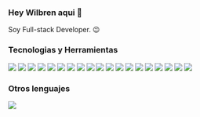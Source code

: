 ### Hey Wilbren aqui 👋
Soy Full-stack Developer. :wink:

### Tecnologias y Herramientas

<img src="https://img.shields.io/badge/.NET-5C2D91?style=flat&logo=.net&logoColor=white"> <img src="https://img.shields.io/badge/angular-%23DD0031.svg?style=flat&logo=angular&logoColor=white">
<img src="https://img.shields.io/badge/Flutter-%2302569B.svg?style=flat&logo=Flutter&logoColor=white">
<img src="https://img.shields.io/badge/jquery-%230769AD.svg?style=flat&logo=jquery&logoColor=white">
<img src="https://img.shields.io/badge/JWT-black?style=flat&logo=JSON%20web%20tokens&logoColor=white">
<img src="https://img.shields.io/badge/laravel-%23FF2D20.svg?style=flat&logo=laravel&logoColor=white">
<img src="https://img.shields.io/badge/-HTML5-E34F26?style=flat&logo=html5&logoColor=white"> 
<img src="https://img.shields.io/badge/-CSS3-1572B6?style=flat&logo=css3&logoColor=white">
<img src="https://img.shields.io/badge/-Bootstrap-563D7C?style=flat&logo=bootstrap&logoColor=white">
<img src="https://img.shields.io/badge/-JavaScript-eed718?style=flat&logo=javascript&logoColor=ffffff">
<img src="https://img.shields.io/badge/-MySQL-F29111?style=flat&logo=mysql&logoColor=FFFFFF">
<img src="https://img.shields.io/badge/-Node.js-3C873A?style=flat&logo=Node.js&logoColor=white">
<img src="https://img.shields.io/badge/-Firebase-FFA611?style=flat&logo=firebase&logoColor=FFFFFF">
<img src="http://img.shields.io/badge/-Git-F1502F?style=flat&logo=git&logoColor=FFFFFF">
<img src="http://img.shields.io/badge/-Github-000000?style=flat&logo=github&logoColor=FFFFFF">
<img src="http://img.shields.io/badge/-VS%20Code-007ACC?style=flat&logo=visual%20studio%20code&logoColor=white">
<img src="http://img.shields.io/badge/-Heroku-430098?style=flat&logo=heroku&logoColor=white">
<img src="https://img.shields.io/badge/Microsoft%20SQL%20Server-CC2927?style=flat&logo=microsoft%20sql%20server&logoColor=white">
<img src="https://img.shields.io/badge/sqlite-%2307405e.svg?style=flat&logo=sqlite&logoColor=white">

### Otros lenguajes
<img src="http://img.shields.io/badge/-Java-F89820?style=flat&logo=java&logoColor=white">

<br/>
